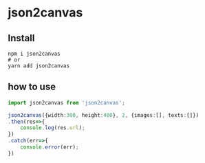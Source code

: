 # json2canvas

## Install
```shell
npm i json2canvas
# or
yarn add json2canvas
```

## how to use

```typescript
import json2canvas from 'json2canvas';

json2canvas({width:300, height:400}, 2, {images:[], texts:[]})
.then(res=>{
    console.log(res.url);
})
.catch(err=>{
    console.error(err);
})
```
